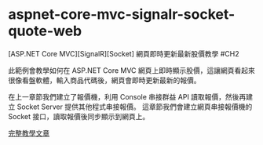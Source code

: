# aspnet-core-mvc-signalr-socket-quote-web
[ASP.NET Core MVC][SignalR][Socket] 網頁即時更新最新股價教學 #CH2

此範例會教學如何在 ASP.NET Core MVC 網頁上即時顯示股價，這讓網頁看起來很像看盤軟體，輸入商品代碼後，網頁會即時更新最新的報價。

在上一章節我們建立了報價機，利用 Console 串接群益 API 讀取報價，然後再建立 Socket Server 提供其他程式串接報價。
這章節我們會建立網頁串接報價機的 Socket 接口，讀取報價後同步顯示到網頁上。

[完整教學文章](https://blog.hungwin.com.tw/aspnet-core-mvc-signalr-socket-quote-web/)
